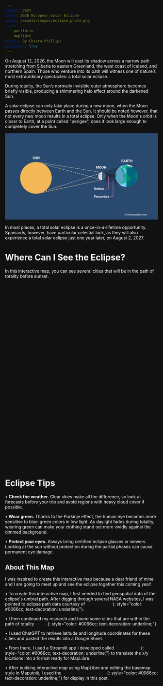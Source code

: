 ```yaml
---
layout: post
title: 2026 European Solar Eclipse
image: /assets/images/eclipse_photo.png
tags:
  - portfolio
  - maplibre
author: By Chiara Phillips
published: true
---
```


<style>
/* Dark theme for eclipse post - CSS Variables */
:root {
  --eclipse-bg-color: #111111;
  --eclipse-text-color: #ffffff;
  --eclipse-text-muted: #d1d5db;
  --eclipse-link-color: #60a5fa;
  --eclipse-link-hover: #93c5fd;
  --eclipse-info-bg: #1f2937;
  --eclipse-border: #374151;
}

html, body {
  background-color: var(--eclipse-bg-color) !important;
  background: var(--eclipse-bg-color) !important;
  color: var(--eclipse-text-color) !important;
}

/* Target the main content area */
.flex.justify-center {
  background-color: var(--eclipse-bg-color) !important;
}

/* Target the article container */
article {
  background-color: var(--eclipse-bg-color) !important;
  color: var(--eclipse-text-color) !important;
}

.prose {
  color: var(--eclipse-text-color) !important;
  background-color: var(--eclipse-bg-color) !important;
}

.prose h1, .prose h2, .prose h3, .prose h4, .prose h5, .prose h6 {
  color: var(--eclipse-text-color) !important;
}

.prose p {
  color: var(--eclipse-text-color) !important;
}

.prose a {
  color: var(--eclipse-link-color) !important;
}

.prose a:hover {
  color: var(--eclipse-link-hover) !important;
}

/* Override the info box styling */
.info-box {
  background: var(--eclipse-info-bg) !important;
  border: 1px solid var(--eclipse-border) !important;
  color: var(--eclipse-text-color) !important;
}

.info-box h4 {
  color: var(--eclipse-text-color) !important;
}

.info-box span {
  color: var(--eclipse-text-muted) !important;
}

/* Map container styling */
#eclipse-map {
  background: var(--eclipse-bg-color) !important;
  border: none !important;
}

/* Override any other white backgrounds */
.bg-white {
  background-color: var(--eclipse-bg-color) !important;
}

/* Ensure text is visible on dark background */
.text-slate-700 {
  color: var(--eclipse-text-muted) !important;
}

.text-black {
  color: var(--eclipse-text-color) !important;
}

/* Force the main container to be dark */
.mx-auto {
  background-color: var(--eclipse-bg-color) !important;
}

/* Override any Tailwind classes that might be adding blue */
.fadeIn {
  background-color: var(--eclipse-bg-color) !important;
}

/* Target the post layout specifically */
.flex.flex-col.md\\:flex-row {
  background-color: var(--eclipse-bg-color) !important;
}

/* MapLibre popup styling */
.maplibregl-popup-content {
  background-color: #717b83 !important;
  color: #ffffff !important;
  border-radius: 8px !important;
  box-shadow: 0 4px 6px -1px rgba(0, 0, 0, 0.3) !important;
}

.maplibregl-popup-tip {
  border-top-color: #717b83 !important;
}

.maplibregl-popup-close-button {
  color: #ffffff !important;
  font-size: 18px !important;
}

.maplibregl-popup-close-button:hover {
  color: #dbeafe !important;
}

/* Heading 1 styling */
.prose h1 {
  text-align: center !important;
  font-size: 2rem !important;
  padding-top: 2rem !important;
  margin-bottom: 1.5rem !important;
}

/* Heading 2 styling */
.prose h2 {
  text-align: center !important;
  font-size: 1.5rem !important;
  padding-top: 1.5rem !important;
  margin-bottom: 1.5rem !important;
}
</style>

On August 12, 2026, the Moon will cast its shadow across a narrow path stretching from 
Siberia to eastern Greenland, the west coast of Iceland, and northern
 Spain. Those who venture into its path will witness one of nature’s most 
 extraordinary spectacles: a total solar eclipse.

During totality, the Sun’s normally invisible outer atmosphere becomes briefly visible,
producing a shimmering halo effect around the darkened Sun. 

A solar eclipse can only take place during a new moon, when the Moon passes directly
 between Earth and the Sun. It should be noted however, that 
 not every new moon results in a total eclipse. Only when the Moon's orbit is closer to 
 Earth, at a point called "perigee", does it look large enough to completely
  cover the Sun.

![Total Solar Eclipse](/assets/images/total-solar-eclipse-com.png)

In most places, a total solar eclipse is a once-in-a-lifetime opportunity. Spaniards,
however, have particular celestial luck, as they will also experience 
a total solar eclipse just one year later, on August 2, 2027.

# Where Can I See the Eclipse?
In this interactive map, you can see several cities that will be in the path of 
totality before sunset.


<div id="eclipse-map" style="height: 600px; width: 100%; background: var(--eclipse-bg-color); border-radius: 8px; border: none; position: relative;"></div>


<script src="https://unpkg.com/maplibre-gl@5.6.2/dist/maplibre-gl.js"></script>
<link href="https://unpkg.com/maplibre-gl@5.6.2/dist/maplibre-gl.css" rel="stylesheet">

<!-- Load the maplibre-gl-geocoder plugin -->
<script src="https://unpkg.com/@maplibre/maplibre-gl-geocoder@1.5.0/dist/maplibre-gl-geocoder.min.js"></script>
<link rel="stylesheet" href="https://unpkg.com/@maplibre/maplibre-gl-geocoder@1.5.0/dist/maplibre-gl-geocoder.css" />

<script>
document.addEventListener('DOMContentLoaded', function() {
    const map = new maplibregl.Map({
        container: 'eclipse-map',
        style: '/assets/maps/voyager-edited.json',
        zoom: 2.5,
        center: [0, 55],
    });

    map.on('style.load', () => {
        map.setProjection({
            type: 'globe'
        });
    });

    const eclipseLocations = [
  {
    name: "Ísafjörður, Iceland",
    lng: -23.13498,
    lat: 66.07475,
    airport: "Ísafjörður Airport (IFJ)",
    travel: { byCarHours: 0.1, byTransitHours: 0.1 },
    mapsUrl: "https://www.google.com/maps/search/Ísafjörður, Iceland",
    eclipse: {
      start: "2026-08-12T17:44:09+00:00",
      end:   "2026-08-12T17:45:39+00:00",
      durationSec: 90,
      afterSunset: false
    }
  },
  {
    name: "Borgarnes, Iceland",
    lng: -21.901,
    lat: 64.5609,
    airport: "Reykjavík Domestic (RKV)",
    travel: { byCarHours: 1.0, byTransitHours: 1.3 },
    mapsUrl: "https://www.google.com/maps/search/Borgarnes, Iceland",
    eclipse: {
      start: "2026-08-12T17:47:44+00:00",
      end:   "2026-08-12T17:48:23+00:00",
      durationSec: 39,
      afterSunset: false
    }
  },
  {
    name: "Reykjavik, Iceland",
    lng: -21.8954,
    lat: 64.1355,
    airport: "Reykjavík Domestic (RKV)",
    travel: { byCarHours: 0.2, byTransitHours: 0.2 },
    mapsUrl: "https://www.google.com/maps/search/Reykjavik, Iceland",
    eclipse: {
      start: "2026-08-12T17:48:19+00:00",
      end:   "2026-08-12T17:49:18+00:00",
      durationSec: 59,
      afterSunset: false
    }
  },
  {
    name: "Keflavík, Iceland",
    lng: -22.56242,
    lat: 64.00492,
    airport: "Keflavík International (KEF)",
    travel: { byCarHours: 0.2, byTransitHours: 0.3 },
    mapsUrl: "https://www.google.com/maps/search/Keflavík, Iceland",
    eclipse: {
      start: "2026-08-12T17:48:06+00:00",
      end:   "2026-08-12T17:49:45+00:00",
      durationSec: 99,
      afterSunset: false
    }
  },
  {
    name: "Santander, Cantabria, Spain",
    lng: -3.805,
    lat: 43.462776,
    airport: "Santander (SDR)",
    travel: { byCarHours: 0.2, byTransitHours: 0.3 },
    mapsUrl: "https://www.google.com/maps/search/Santander, Spain",
    eclipse: {
      start: "2026-08-12T20:26:58+02:00",
      end:   "2026-08-12T20:28:01+02:00",
      durationSec: 63,
      afterSunset: false
    }
  },
  {
    name: "Bilbao, Vizcaya, Spain",
    lng: -2.9253,
    lat: 43.2627,
    airport: "Bilbao (BIO)",
    travel: { byCarHours: 0.2, byTransitHours: 0.3 },
    mapsUrl: "https://www.google.com/maps/search/Bilbao, Spain",
    eclipse: {
      start: "2026-08-12T20:27:24+02:00",
      end:   "2026-08-12T20:27:53+02:00",
      durationSec: 29,
      afterSunset: true
    }
  },
  {
    name: "Gijón, Asturias, Spain",
    lng: -5.6615,
    lat: 43.5357,
    airport: "Asturias Airport (OVD)",
    travel: { byCarHours: 0.6, byTransitHours: 0.8 },
    mapsUrl: "https://www.google.com/maps/search/Gijón, Spain",
    eclipse: {
      start: "2026-08-12T20:26:49+02:00",
      end:   "2026-08-12T20:28:34+02:00",
      durationSec: 105,
      afterSunset: false
    }
  },
  {
    name: "Oviedo, Asturias, Spain",
    lng: -5.8448,
    lat: 43.3603,
    airport: "Asturias Airport (OVD)",
    travel: { byCarHours: 0.6, byTransitHours: 0.7 },
    mapsUrl: "https://www.google.com/maps/search/Oviedo, Spain",
    eclipse: {
      start: "2026-08-12T20:27:06+02:00",
      end:   "2026-08-12T20:28:54+02:00",
      durationSec: 108,
      afterSunset: false
    }
  },
  {
    name: "Vitoria-Gasteiz, Álava, Spain",
    lng: -2.67268,
    lat: 42.84998,
    airport: "Vitoria (VIT)",
    travel: { byCarHours: 0.2, byTransitHours: 0.3 },
    mapsUrl: "https://www.google.com/maps/search/Vitoria-Gasteiz, Spain",
    eclipse: {
      start: "2026-08-12T20:27:44+02:00",
      end:   "2026-08-12T20:28:46+02:00",
      durationSec: 62,
      afterSunset: true
    }
  },
  {
    name: "A Coruña, A Coruña, Spain",
    lng: -8.396,
    lat: 43.3714,
    airport: "A Coruña (LCG)",
    travel: { byCarHours: 0.3, byTransitHours: 0.3 },
    mapsUrl: "https://www.google.com/maps/search/A Coruña, Spain",
    eclipse: {
      start: "2026-08-12T20:27:43+02:00",
      end:   "2026-08-12T20:28:59+02:00",
      durationSec: 76,
      afterSunset: false
    }
  },
  {
    name: "Lugo, Lugo, Spain",
    lng: -7.55,
    lat: 43.016666,
    airport: "Santiago de Compostela (SCQ)",
    travel: { byCarHours: 1.3, byTransitHours: 1.8 },
    mapsUrl: "https://www.google.com/maps/search/Lugo, Spain",
    eclipse: {
      start: "2026-08-12T20:28:08+02:00",
      end:   "2026-08-12T20:29:32+02:00",
      durationSec: 84,
      afterSunset: false
    }
  },
  {
    name: "Logroño, La Rioja, Spain",
    lng: -2.45,
    lat: 42.46667,
    airport: "Logroño–Agoncillo (RJL)",
    travel: { byCarHours: 0.3, byTransitHours: 0.4 },
    mapsUrl: "https://www.google.com/maps/search/Logroño, Spain",
    eclipse: {
      start: "2026-08-12T20:28:10+02:00",
      end:   "2026-08-12T20:29:31+02:00",
      durationSec: 81,
      afterSunset: true
    }
  },
  {
    name: "Burgos, Burgos, Spain",
    lng: -3.6753,
    lat: 42.3502,
    airport: "Burgos (RGS)",
    travel: { byCarHours: 0.3, byTransitHours: 0.4 },
    mapsUrl: "https://www.google.com/maps/search/Burgos, Spain",
    eclipse: {
      start: "2026-08-12T20:28:25+02:00",
      end:   "2026-08-12T20:30:08+02:00",
      durationSec: 103,
      afterSunset: true
    }
  },
  {
    name: "Ponferrada, León, Spain",
    lng: -6.59619,
    lat: 42.54664,
    airport: "León (LEN)",
    travel: { byCarHours: 1.4, byTransitHours: 1.8 },
    mapsUrl: "https://www.google.com/maps/search/Ponferrada, Spain",
    eclipse: {
      start: "2026-08-12T20:28:45+02:00",
      end:   "2026-08-12T20:30:12+02:00",
      durationSec: 87,
      afterSunset: false
    }
  },
  {
    name: "Zaragoza, Zaragoza, Spain",
    lng: -0.87734,
    lat: 41.65606,
    airport: "Zaragoza (ZAZ)",
    travel: { byCarHours: 0.3, byTransitHours: 0.4 },
    mapsUrl: "https://www.google.com/maps/search/Zaragoza, Spain",
    eclipse: {
      start: "2026-08-12T20:29:04+02:00",
      end:   "2026-08-12T20:30:28+02:00",
      durationSec: 84,
      afterSunset: true
    }
  },
  {
    name: "Palencia, Palencia, Spain",
    lng: -4.52406,
    lat: 42.00955,
    airport: "Valladolid (VLL)",
    travel: { byCarHours: 0.7, byTransitHours: 0.9 },
    mapsUrl: "https://www.google.com/maps/search/Palencia, Spain",
    eclipse: {
      start: "2026-08-12T20:29:09+02:00",
      end:   "2026-08-12T20:30:51+02:00",
      durationSec: 102,
      afterSunset: false
    }
  },
  // Salou (Tarragona) — not in the provided table; left without eclipse fields.
  {
    name: "Valladolid, Valladolid, Spain",
    lng: -4.72372,
    lat: 41.65518,
    airport: "Valladolid (VLL)",
    travel: { byCarHours: 0.3, byTransitHours: 0.4 },
    mapsUrl: "https://www.google.com/maps/search/Valladolid, Spain",
    eclipse: {
      start: "2026-08-12T20:29:53+02:00",
      end:   "2026-08-12T20:31:21+02:00",
      durationSec: 88,
      afterSunset: true
    }
  },
  {
    name: "Mahón, Menorca, Spain",
    lng: 4.26111,
    lat: 39.8875,
    airport: "Menorca (MAH)",
    travel: { byCarHours: 0.2, byTransitHours: 0.3 },
    mapsUrl: "https://www.google.com/maps/search/Mahón, Spain",
    eclipse: {
      start: "2026-08-12T20:30:17+02:00",
      end:   "2026-08-12T20:31:27+02:00",
      durationSec: 70,
      afterSunset: true
    }
  },
  // Port de Pollença — not in the provided table; left without eclipse fields.
  {
    name: "Alcúdia, Baleares, Spain",
    lng: 3.1214,
    lat: 39.8532,
    airport: "Palma de Mallorca (PMI)",
    travel: { byCarHours: 0.9, byTransitHours: 1.2 },
    mapsUrl: "https://www.google.com/maps/search/Alcúdia, Spain",
    eclipse: {
      start: "2026-08-12T20:30:34+02:00",
      end:   "2026-08-12T20:32:03+02:00",
      durationSec: 89,
      afterSunset: true
    }
  },
  {
    name: "Segovia, Segovia, Spain",
    lng: -4.108807,
    lat: 40.942902,
    airport: "Madrid–Barajas (MAD)",
    travel: { byCarHours: 1.2, byTransitHours: 1.8 },
    mapsUrl: "https://www.google.com/maps/search/Segovia, Spain",
    eclipse: {
      start: "2026-08-12T20:31:09+02:00",
      end:   "2026-08-12T20:32:08+02:00",
      durationSec: 59,
      afterSunset: true
    }
  },
  {
    name: "Teruel, Teruel, Spain",
    lng: -1.10646,
    lat: 40.3456,
    airport: "València (VLC)",
    travel: { byCarHours: 1.8, byTransitHours: 2.5 },
    mapsUrl: "https://www.google.com/maps/search/Teruel, Spain",
    eclipse: {
      start: "2026-08-12T20:31:05+02:00",
      end:   "2026-08-12T20:32:39+02:00",
      durationSec: 94,
      afterSunset: true
    }
  },
  {
    name: "Palma, Majorca, Spain",
    lng: 2.650544,
    lat: 39.571625,
    airport: "Palma de Mallorca (PMI)",
    travel: { byCarHours: 0.3, byTransitHours: 0.4 },
    mapsUrl: "https://www.google.com/maps/search/Palma, Spain",
    eclipse: {
      start: "2026-08-12T20:31:05+02:00",
      end:   "2026-08-12T20:32:41+02:00",
      durationSec: 96,
      afterSunset: true
    }
  },
  {
    name: "Guadalajara, Guadalajara, Spain",
    lng: -3.16185,
    lat: 40.62862,
    airport: "Madrid–Barajas (MAD)",
    travel: { byCarHours: 0.7, byTransitHours: 1.2 },
    mapsUrl: "https://www.google.com/maps/search/Guadalajara, Spain",
    eclipse: {
      start: "2026-08-12T20:31:21+02:00",
      end:   "2026-08-12T20:32:29+02:00",
      durationSec: 68,
      afterSunset: true
    }
  },
  {
    name: "Cuenca, Cuenca, Spain",
    lng: -2.137416,
    lat: 40.070393,
    airport: "Madrid–Barajas (MAD)",
    travel: { byCarHours: 1.8, byTransitHours: 2.2 },
    mapsUrl: "https://www.google.com/maps/search/Cuenca, Spain",
    eclipse: {
      start: "2026-08-12T20:32:06+02:00",
      end:   "2026-08-12T20:33:01+02:00",
      durationSec: 55,
      afterSunset: true
    }
  },
  {
    name: "Valencia, Valencia, Spain",
    lng: -0.3774,
    lat: 39.4698,
    airport: "València (VLC)",
    travel: { byCarHours: 0.3, byTransitHours: 0.4 },
    mapsUrl: "https://www.google.com/maps/search/Valencia, Spain",
    eclipse: {
      start: "2026-08-12T20:32:30+02:00",
      end:   "2026-08-12T20:33:30+02:00",
      durationSec: 60,
      afterSunset: true
    }
  },
  {
    name: "Sant Antoni de Portmany, Ibiza, Spain",
    lng: 1.30362,
    lat: 38.98068,
    airport: "Ibiza (IBZ)",
    travel: { byCarHours: 0.5, byTransitHours: 0.8 },
    mapsUrl: "https://www.google.com/maps/search/Sant Antoni de Portmany, Spain",
    eclipse: {
      start: "2026-08-12T20:32:40+02:00",
      end:   "2026-08-12T20:33:47+02:00",
      durationSec: 67,
      afterSunset: true
    }
  },
  {
    name: "Ibiza, Ibiza, Spain",
    lng: 1.421416,
    lat: 38.906986,
    airport: "Ibiza (IBZ)",
    travel: { byCarHours: 0.2, byTransitHours: 0.4 },
    mapsUrl: "https://www.google.com/maps/search/Ibiza, Spain",
    eclipse: {
      start: "2026-08-12T20:32:46+02:00",
      end:   "2026-08-12T20:33:50+02:00",
      durationSec: 64,
      afterSunset: true
    }
  }
];


    // Esri color ramps - Purple 13 (inverted for accessibility)
    const colors = ["#e566ffff", "#8f14f7ff", "#43048dff"]; // Pink (easy) to Dark Purple (hard)
    
    // Function to format time display
    function formatTime(hours) {
        const totalMinutes = Math.round(hours * 60);
        if (totalMinutes < 60) {
            return `${totalMinutes} minutes`;
        } else {
            const hoursPart = Math.floor(totalMinutes / 60);
            const minutesPart = totalMinutes % 60;
            if (minutesPart === 0) {
                return `${hoursPart} hour${hoursPart > 1 ? 's' : ''}`;
            } else {
                return `${hoursPart} hour${hoursPart > 1 ? 's' : ''} ${minutesPart} minutes`;
            }
        }
    }

    // Function to format eclipse time (extract hour:minute from ISO string)
    function formatEclipseTime(isoString) {
        const date = new Date(isoString);
        const hours = date.getHours().toString().padStart(2, '0');
        const minutes = date.getMinutes().toString().padStart(2, '0');
        return `${hours}:${minutes}`;
    }

    // Filter out locations that are after sunset
    const visibleLocations = eclipseLocations.filter(location => !location.eclipse.afterSunset);
    
    // Create circle markers for each visible location
    visibleLocations.forEach(location => {
        // Categorical color based on transit hours
        let markerColor;
        if (location.travel.byTransitHours < 1) {
            markerColor = colors[0]; // Pink - Less than 1 hour (easiest)
        } else if (location.travel.byTransitHours < 2) {
            markerColor = colors[1]; // Medium Purple - 1-2 hours (medium)
        } else {
            markerColor = colors[2]; // Dark Purple - 2+ hours (hardest)
        }
        
        // Calculate marker size based on eclipse duration (30-120 seconds range)
        const minDuration = 30;
        const maxDuration = 120;
        const duration = location.eclipse.durationSec;
        const normalizedDuration = Math.max(0, Math.min(1, (duration - minDuration) / (maxDuration - minDuration)));
        const markerSize = 8 + (normalizedDuration * 16); // Size between 8px and 24px
        
        const el = document.createElement('div');
        el.className = 'marker';
        el.style.width = `${markerSize}px`;
        el.style.height = `${markerSize}px`;
        el.style.borderRadius = '50%';
        el.style.backgroundColor = 'black';
        el.style.border = '2px solid white';
        el.style.cursor = 'pointer';
        el.style.boxShadow = '0 0 8px rgba(255,255,255,0.8), 0 0 16px rgba(255,255,255,0.4), 0 2px 4px rgba(0,0,0,0.3)';
        
        let popup = null;
        
        let hoverTimeout = null;
        
        el.addEventListener('mouseenter', () => {
            // Clear any existing timeout
            if (hoverTimeout) {
                clearTimeout(hoverTimeout);
                hoverTimeout = null;
            }
            
            popup = new maplibregl.Popup()
                .setLngLat([location.lng, location.lat])
                .setHTML(`
                    <div style="padding: 8px;">
                        <strong>${location.name}</strong><br/>
                        <strong>Eclipse Start:</strong> ${formatEclipseTime(location.eclipse.start)}<br/>
                        <strong>Eclipse End:</strong> ${formatEclipseTime(location.eclipse.end)}<br/>
                        <strong>Eclipse Duration:</strong> ${location.eclipse.durationSec} seconds<br/>
                        <strong>Closest Airport:</strong> ${location.airport}<br/>
                        <strong>Public transit time from ${location.airport}:</strong> ${formatTime(location.travel.byTransitHours)}<br/>
                        <a href="${location.mapsUrl}" target="_blank" style="color: #0066cc;">View on Google Maps</a>
                    </div>
                `)
                .addTo(map);
                
            // Add hover listeners to the popup content
            setTimeout(() => {
                const popupElement = document.querySelector('.maplibregl-popup-content');
                if (popupElement) {
                    popupElement.addEventListener('mouseenter', () => {
                        if (hoverTimeout) {
                            clearTimeout(hoverTimeout);
                            hoverTimeout = null;
                        }
                    });
                    
                    popupElement.addEventListener('mouseleave', () => {
                        hoverTimeout = setTimeout(() => {
                            if (popup) {
                                popup.remove();
                                popup = null;
                            }
                        }, 100);
                    });
                }
            }, 50);
        });
        
        el.addEventListener('mouseleave', () => {
            // Add a small delay before removing popup
            hoverTimeout = setTimeout(() => {
            if (popup) {
                popup.remove();
                popup = null;
            }
            }, 100);
        });
        
        new maplibregl.Marker({element: el})
            .setLngLat([location.lng, location.lat])
            .addTo(map);

        // Add text label for city name and start time
        const labelEl = document.createElement('div');
        labelEl.className = 'city-time-label';
        labelEl.innerHTML = `
            <div style="font-weight: bold; font-size: 13px; line-height: 1.2;">${location.name}</div>
            <div style="font-size: 11px; line-height: 1.2; color: #cd9b49;">${formatEclipseTime(location.eclipse.start)}</div>
        `;
        labelEl.style.color = 'white';
        labelEl.style.textShadow = '1px 1px 2px rgba(0,0,0,0.8)';
        labelEl.style.pointerEvents = 'none';
        labelEl.style.textAlign = 'center';
        labelEl.style.whiteSpace = 'nowrap';
        labelEl.style.display = 'none'; // Initially hidden

        // Add label marker to map (offset slightly from the circle)
        const labelMarker = new maplibregl.Marker({element: labelEl})
            .setLngLat([location.lng, location.lat])
            .setOffset([0, 35]) // Offset below the circle
            .addTo(map);

        // Store reference for zoom-based visibility
        location.labelMarker = labelMarker;
        location.labelElement = labelEl;
    });
    
    // Function to update label visibility based on zoom level
    function updateLabelVisibility() {
        const zoom = map.getZoom();
        const visibleLocations = eclipseLocations.filter(location => !location.eclipse.afterSunset);
        
        visibleLocations.forEach(location => {
            if (zoom >= 4) {
                location.labelElement.style.display = 'block';
            } else {
                location.labelElement.style.display = 'none';
            }
        });
    }

    // Update label visibility on zoom
    map.on('zoom', updateLabelVisibility);
    map.on('zoomend', updateLabelVisibility);

    map.on('load', async () => {
        // Load the eclipse data from the JSON file
        const response = await fetch('/assets/maps/eclipse_data.json');
        const eclipseData = await response.json();
        
        map.addSource('eclipse_data', {
            'type': 'geojson',
            'data': eclipseData
        });
        map.addLayer({
            'id': 'eclipse_data',
            'type': 'fill',
            'source': 'eclipse_data',
            'layout': {},
            'paint': {
                'fill-color': 'black',
                'fill-opacity': 0.6
            }
        });

        // Add geocoder control
        const geocoderApi = {
            forwardGeocode: async (config) => {
                const features = [];
                try {
                    const request = `https://nominatim.openstreetmap.org/search?q=${config.query}&format=geojson&polygon_geojson=1&addressdetails=1`;
                    const response = await fetch(request);
                    const geojson = await response.json();
                    for (const feature of geojson.features) {
                        const center = [
                            feature.bbox[0] + (feature.bbox[2] - feature.bbox[0]) / 2,
                            feature.bbox[1] + (feature.bbox[3] - feature.bbox[1]) / 2
                        ];
                        const point = {
                            type: 'Feature',
                            geometry: {
                                type: 'Point',
                                coordinates: center
                            },
                            place_name: feature.properties.display_name,
                            properties: feature.properties,
                            text: feature.properties.display_name,
                            place_type: ['place'],
                            center
                        };
                        features.push(point);
                    }
                } catch (e) {
                    console.error(`Failed to forwardGeocode with error: ${e}`);
                }
                return { features };
            }
        };

        map.addControl(
            new MaplibreGeocoder(geocoderApi, {
                maplibregl: maplibregl,
                placeholder: 'Search for a location...',
                marker: true,
                showResultsWhileTyping: true
            })
        );

        // Add custom legend control
        class LegendControl {
            onAdd(map) {
                this._map = map;
                this._container = document.createElement('div');
                this._container.className = 'maplibregl-ctrl';
                this._container.style.padding = '15px';
                this._container.style.borderRadius = '8px';
                this._container.style.fontFamily = 'Arial, sans-serif';
                this._container.style.fontSize = '12px';
                this._container.style.maxWidth = '200px';
                this._container.innerHTML = `
                    <div style="margin-bottom: 8px;">
                        <div style="display: flex; align-items: center; margin-bottom: 5px;">
                            <div style="width: 16px; height: 8px; background: rgba(0, 0, 0, 0.6); margin-right: 8px; border: 0px;"></div>
                            <span style="color: white;">Path of total eclipse</span>
                        </div>
                        <div style="display: flex; align-items: center; margin-bottom: 5px;">
                            <div style="width: 12px; height: 12px; background: black; border-radius: 50%; margin-right: 8px; border: 2px solid white; box-shadow: 0 0 8px rgba(255,255,255,0.8);"></div>
                            <span style="color: white;">Eclipse city</span>
                        </div>
                        <div>
                        <i>Larger = longer eclipse</i>
                        </div>
                    </div>
                `;
                return this._container;
            }

            onRemove() {
                this._container.parentNode.removeChild(this._container);
                this._map = undefined;
            }
        }

        map.addControl(new LegendControl(), 'bottom-left');
        
        // Update label visibility for the initial zoom level
        updateLabelVisibility();
    });
});

</script>
# Eclipse Tips
• **Check the weather.** Clear skies make all the difference, so look at 
forecasts before your trip and avoid regions with heavy cloud cover if possible.

• **Wear green.** Thanks to the Purkinje effect, the human eye becomes more 
sensitive to blue-green colors in low light. As daylight fades during 
totality, wearing green can make your clothing stand out more vividly against 
the dimmed background.

• **Protect your eyes.** Always bring certified eclipse glasses or viewers. Looking
 at the sun without protection during the partial phases can cause permanent eye damage.

## About This Map
I was inspired to create this interactive map because a dear friend of mine and I are going
 to meet up and see the eclipse together this coming year!

• To create this interactive map, I first needed to find geospatial data of the eclipse's umbral
path. After digging through several NASA websites, I was pointed to eclipse path data
 courtesy of [Xavier Jubier](http://xjubier.free.fr/en/site_pages/SolarEclipsesGoogleEarth.html){: style="color: #0066cc; text-decoration: underline;"}.

• I then continued my research and found some cities that are within the path 
of totality [online](https://www.timeanddate.com/eclipse/solar/2026-august-12){: style="color: #0066cc; text-decoration: underline;"}.

• I used ChatGPT to retrieve latitude and longitude coordinates for these cities and pasted the results into a Google Sheet. 

• From there, I used a Streamlit app I developed called [Click2Vector](https://click2vector.streamlit.app/){: style="color: #0066cc; text-decoration: underline;"} to translate the x/y locations into a format ready for MapLibre. 

• After building interactive map using MapLibre and editing the basemap style in Maputnik, I used the [Jekyll-Maplibre plugin](https://github.com/rriemann/jekyll-maplibre){: style="color: #0066cc; text-decoration: underline;"} for display in this post.
